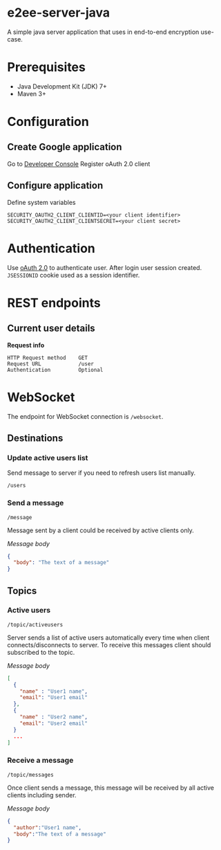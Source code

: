 # e2ee-server-java
A simple java server application that uses in end-to-end encryption use-case.

# Prerequisites

* Java Development Kit (JDK) 7+
* Maven 3+

# Configuration

## Create Google application

Go to [Developer Console](https://console.developers.google.com)
Register oAuth 2.0 client

## Configure application
Define system variables
```
SECURITY_OAUTH2_CLIENT_CLIENTID=<your client identifier>
SECURITY_OAUTH2_CLIENT_CLIENTSECRET=<your client secret>
```

# Authentication

Use [oAuth 2.0](https://tools.ietf.org/html/rfc6749) to authenticate user. After login user session created. `JSESSIONID` cookie used as a session identifier.

# REST endpoints

## Current user details
**Request info**
```
HTTP Request method    GET
Request URL            /user
Authentication         Optional
```

# WebSocket
The endpoint for WebSocket connection is `/websocket`.

## Destinations

### Update active users list
Send message to server if you need to refresh users list manually.
```
/users
```

### Send a message
```
/message
```
Message sent by a client could be received by active clients only.

*Message body*
```json
{
  "body": "The text of a message"
}
```

## Topics

### Active users
```
/topic/activeusers
```
Server sends a list of active users automatically every time when client connects/disconnects to server. To receive this messages client should subscribed to the topic.

*Message body*
```json
[
  {
    "name" : "User1 name",
    "email": "User1 email"
  },
  {
    "name" : "User2 name",
    "email": "User2 email"
  }
  ...
]
```

### Receive a message
```
/topic/messages
```
Once client sends a message, this message will be received by all active clients including sender.

*Message body*
```json
{
  "author":"User1 name",
  "body":"The text of a message"
}
```
